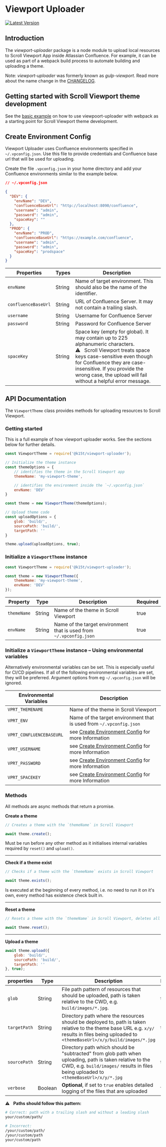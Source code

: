 # Viewport Uploader

[![Latest Version](https://img.shields.io/npm/v/@k15t/viewport-uploader)](https://www.npmjs.com/package/@k15t/viewport-uploader)

## Introduction

The *viewport-uploader* package is a node module to upload local resources to Scroll Viewport App inside Atlassian Confluence. For example, it can be used as part of a webpack build process to automate building and uploading a theme.

Note: *viewport-uploader* was formerly known as *gulp-viewport*. Read more about the name change in the [CHANGELOG](CHANGELOG.md).

## Getting started with Scroll Viewport theme development

See the [basic example](examples/basic/README.md) on how to use viewpoort-uploader with webpack as a starting point for Scroll Viewport theme development.

## Create Environment Config

Viewport Uploader uses Confluence environments specified in `~/.vpconfig.json`. Use this file to provide credentials and Confluence base url that will be used for uploading.

Create the file `.vpconfig.json` in your home directory and add your Confluence environments similar to the example below.

``` json
// ~/.vpconfig.json

{
  "DEV": {
    "envName": "DEV",
    "confluenceBaseUrl": "http://localhost:8090/confluence",
    "username": "admin",
    "password": "admin",
    "spaceKey": ""
  },
  "PROD": {
    "envName": "PROD",
    "confluenceBaseUrl": "https://example.com/confluence",
    "username": "admin",
    "password": "admin",
    "spaceKey": "prodspace"
  }
}
```

| Properties | Types  | Description |
|---|---|---|
| `envName` | String | Name of target environment. This should also be the name of the identifier. |
| `confluenceBaseUrl` | String | URL of Confluence Server. It may not contain a trailing slash. |
| `username` | String | Username for Confluence Server |
| `password` | String | Password for Confluence Server |
| `spaceKey` | String | Space key (empty for global). It may contain up to 225 alphanumeric characters. <br /> :warning: &nbsp; Scroll Viewport treats space keys case-sensitive even though for Confluence they are case-insensitive. If you provide the wrong case, the upload will fail without a helpful error message. |


## API Documentation

The `ViewportTheme` class provides methods for uploading resources to Scroll Viewport.

### Getting started

This is a full example of how viewport uploader works. See the sections below for further details.

``` javascript
const ViewportTheme = require('@k15t/viewport-uploader');

// Initialize the theme instance
const themeOptions = {
    // identifies the theme in the Scroll Viewport app
    themeName: 'my-viewport-theme', 

    // identifies the environment inside the `~/.vpconfig.json`
    envName: 'DEV' 
}

const theme = new ViewportTheme(themeOptions);

// Upload theme code
const uploadOptions = {
    glob: 'build/',
    sourcePath: 'build/',
    targetPath: ''
}

theme.upload(uploadOptions, true);

```

### Initialize a `ViewportTheme` instance

``` javascript
const ViewportTheme = require('@k15t/viewport-uploader');

const theme = new ViewportTheme({
    themeName: 'my-viewport-theme',
    envName: 'DEV'
});
```

| Property | Type | Description | Required |
|---|---|---|---|
| `themeName` | String | Name of the theme in Scroll Viewport | true |
| `envName` | String | Name of the target environment that is used from `~/.vpconfig.json` | true |

### Initialize a `ViewportTheme` instance – Using environmental variables

Alternatively environmental variables can be set. This is especially useful for CI/CD pipelines. If all of the following environmental variables are set, they will be preferred. Argument options from eg `~/.vpconfig.json` will be ignored.

| Environmental Variables | Description |
|---|---|
| `VPRT_THEMENAME` | Name of the theme in Scroll Viewport | 
| `VPRT_ENV` | Name of the target environment that is used from `~/.vpconfig.json` |
| `VPRT_CONFLUENCEBASEURL` | see [Create Environment Config](#create-environment-config) for more Information |
| `VPRT_USERNAME` | see [Create Environment Config](#create-environment-config) for more Information |
| `VPRT_PASSWORD` | see [Create Environment Config](#create-environment-config) for more Information |
| `VPRT_SPACEKEY` | see [Create Environment Config](#create-environment-config) for more Information |

### Methods

All methods are async methods that return a promise.


**Create a theme**

``` javascript
// Creates a theme with the `themeName` in Scroll Viewport

await theme.create();
```

Must be run before any other method as it initialises internal variables required by `reset()` and `upload()`.

---

**Check if a theme exist**

``` javascript
// Checks if a theme with the `themeName` exists in Scroll Viewport

await theme.exists();
```
Is executed at the beginning of every method, i.e. no need to run it on it's own, every method has existence check built in.

---

**Reset a theme**

``` javascript
// Resets a theme with the `themeName` in Scroll Viewport, deletes all resources but doesn't delete the theme itself

await theme.reset();
```

---

**Upload a theme**

``` javascript
await theme.upload({
    glob: 'build/',
    sourcePath: 'build/',
    targetPath: ''
}, true);
```

| properties | Type | Description | Required |
|---|---|---|---|
| `glob` | String | File path pattern of resources that should be uploaded, path is taken relative to the CWD, e.g. `build/images/*.jpg`. | true |
| `targetPath` | String | Directory path where the resources should be deployed to, path is taken relative to the theme base URL e.g. `x/y/` results in files being uploaded to `<themeBaseUrl>/x/y/build/images/*.jpg` | true |
| `sourcePath` | String | Directory path which should be "subtracted" from glob path when uploading, path is taken relative to the CWD, e.g. `build/images/` results in files being uploaded to `<themeBaseUrl>/x/y/*.jpg` | true |
| `verbose` | Boolean | __Optional__, if set to `true` enables detailed logging of the files that are uploaded | false |

:warning: &nbsp; **Paths should follow this pattern:**
``` sh
# Correct: path with a trailing slash and without a leading slash
your/custom/path/

# Incorrect:
/your/custom/path/
/your/custom/path
your/custom/path
```
